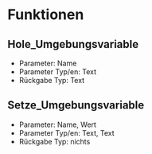 # Funktionen
## Hole_Umgebungsvariable
* Parameter: Name
* Parameter Typ/en: Text
* Rückgabe Typ: Text

## Setze_Umgebungsvariable
* Parameter: Name, Wert
* Parameter Typ/en: Text, Text
* Rückgabe Typ: nichts


